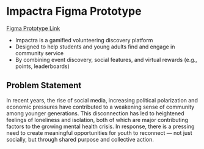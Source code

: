 # Impactra Figma Prototype
[Figma Prototype Link](https://www.figma.com/proto/ilYzNaK9HZ0lBXBowbNpin/Impactra-Prototype?node-id=117-194&p=f&t=TPsPHzkh7L79xupJ-1&scaling=scale-down&content-scaling=fixed&page-id=0%3A1&starting-point-node-id=117%3A194)
- Impactra is a gamified volunteering discovery platform
- Designed to help students and young adults find and engage in community service
- By combining event discovery, social features, and virtual rewards (e.g., points, leaderboards)

## Problem Statement
In recent years, the rise of social media, increasing political polarization and economic pressures have contributed to a weakening sense of community among younger generations. This disconnection has led to heightened feelings of loneliness and isolation, both of which are major contributing factors to the growing mental health crisis. In response, there is a pressing need to create meaningful opportunities for youth to reconnect — not just socially, but through shared purpose and collective action.
